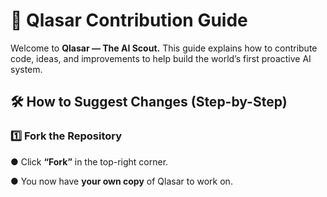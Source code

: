 # 🧩  **Qlasar Contribution Guide**

Welcome to **Qlasar — The AI Scout.**
This guide explains how to contribute code, ideas, and improvements to help build the world’s first proactive AI system.

## 🛠️ How to Suggest Changes (Step-by-Step)

### 1️⃣ Fork the Repository

● Click **“Fork”** in the top-right corner.

● You now have **your own copy** of Qlasar to work on.
